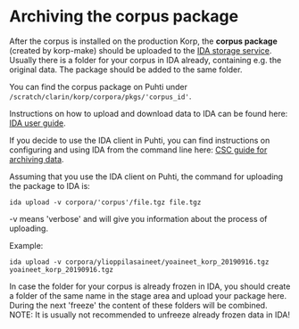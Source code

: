 # Archiving the corpus package
After the corpus is installed on the production Korp, the **corpus package** (created by korp-make) should be uploaded to the [IDA storage service](https://ida.fairdata.fi/login). Usually there is a folder for your corpus in IDA already, containing e.g. the original data. The package should be added to the same folder.

You can find the corpus package on Puhti under `/scratch/clarin/korp/corpora/pkgs/'corpus_id'`.

Instructions on how to upload and download data to IDA can be found here: [IDA user guide](https://www.fairdata.fi/en/ida/user-guide/ "https://www.fairdata.fi/en/ida/user-guide/"). 

If you decide to use the IDA client in Puhti, you can find instructions on configuring and using IDA from the command line here: [CSC guide for archiving data](https://research.csc.fi/csc-guide-archiving-data-to-the-archive-servers#3.2.2 "https://research.csc.fi/csc-guide-archiving-data-to-the-archive-servers#3.2.2").

Assuming that you use the IDA client on Puhti, the command for uploading the package to IDA is:

    ida upload -v corpora/'corpus'/file.tgz file.tgz
    
-v means 'verbose' and will give you information about the process of uploading.
    
Example:

    ida upload -v corpora/ylioppilasaineet/yoaineet_korp_20190916.tgz yoaineet_korp_20190916.tgz

In case the folder for your corpus is already frozen in IDA, you should create a folder of the same name in the stage area and upload your package here. During the next 'freeze' the content of these folders will be combined.
NOTE: It is usually not recommended to unfreeze already frozen data in IDA!
